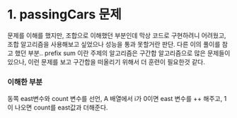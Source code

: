 # 1. passingCars 문제

문제를 이해를 했지만, 조합으로 이해했던 부분인데 막상 코드로 구현하려니 어려웠고, 조합 알고리즘을 사용해보고 싶었으나 성능을 통과 못할거란 판단.
다른 이의 풀이를 참고 했던 부분.. prefix sum 이란 주제의 알고리즘은 구간합 알고리즘으로 많은 문제들이 있으나, 이런 문제를 보고 구간합을 떠올리기 위해서 더 훈련이 필요한것 같다.

### 이해한 부분

동쪽 east변수와 count 변수를 선언, A 배열에서 i가 0이면 east 변수를 ++ 해주고, 1이 나오면 count를 east값과 더해준다.
